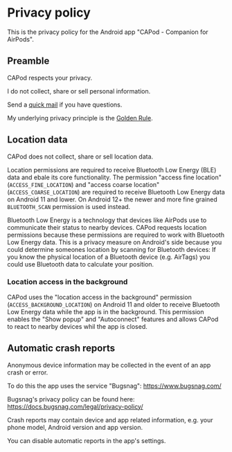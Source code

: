 # Privacy policy
This is the privacy policy for the Android app "CAPod - Companion for AirPods".

## Preamble
CAPod respects your privacy.

I do not collect, share or sell personal information.

Send a [quick mail](mailto:support@darken.eu) if you have questions.

My underlying privacy principle is the [Golden Rule](https://en.wikipedia.org/wiki/Golden_Rule).

## Location data

CAPod does not collect, share or sell location data.

Location permissions are required to receive Bluetooth Low Energy (BLE) data and ebale its core functionality.
The permission "access fine location" (`ACCESS_FINE_LOCATION`) and "access coarse location" (`ACCESS_COARSE_LOCATION`) are required to receive Bluetooth Low Energy data on Android 11 and lower.
On Android 12+ the newer and more fine grained `BLUETOOTH_SCAN` permission is used instead.

Bluetooth Low Energy is a technology that devices like AirPods use to communicate their status to nearby devices.
CAPod requests location permissions because these permissions are required to work with Bluetooth Low Energy data.
This is a privacy measure on Android's side because you could determine someones location by scanning for Bluetooth devices:
If you know the physical location of a Bluetooth device (e.g. AirTags) you could use Bluetooth data to calculate your position.

### Location access in the background

CAPod uses the "location access in the background" permission (`ACCESS_BACKGROUND_LOCATION`) on Android 11 and older to receive Bluetooth Low Energy data while the app is in the background. This permission enables the "Show popup" and "Autoconnect" features and allows CAPod to react to nearby devices whil the app is closed.

## Automatic crash reports

Anonymous device information may be collected in the event of an app crash or error.

To do this the app uses the service "Bugsnag":
https://www.bugsnag.com/

Bugsnag's privacy policy can be found here:
https://docs.bugsnag.com/legal/privacy-policy/

Crash reports may contain device and app related information, e.g. your phone model, Android version and app version.

You can disable automatic reports in the app's settings.
